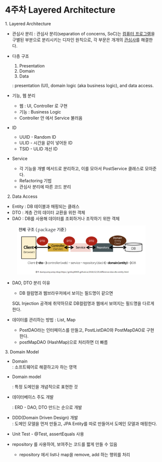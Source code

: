 # 4주차 Layered Architecture

1\. Layered Architecture

* 관심사 분리 :  관심사 분리(separation of concerns, SoC)는 [컴퓨터 프로그램](https://ko.wikipedia.org/wiki/%EC%BB%B4%ED%93%A8%ED%84%B0\_%ED%94%84%EB%A1%9C%EA%B7%B8%EB%9E%A8)을 구별된 부분으로 분리시키는 디자인 원칙으로, 각 부문은 개개의 [관심사](https://ko.wikipedia.org/wiki/%EA%B4%80%EC%8B%AC%EC%82%AC)를 해결한다.
*   다층 구조

    1. Presentation
    2. Domain
    3. Data

    : presentation (UI), domain logic (aka business logic), and data access.
* 기능, 웹 분리
  * 웹 : UI, Controller 로 구현
  * 기능 : Business Logic
  * Controller 안 에서 Service 불러옴
* ID
  * UUID - Random ID
  * ULID - 시간을  같이 넣어둔 ID
  * TSID - ULID 개선 ID
*   Service

    * 각 기능을 개별 메서드로 분리하고, 이를 모아서 PostService 클래스로 모아준다.
    * Refactoring 기법
    * 관심사 분리에 따른 코드 분리



2. Data Access

* Entity : DB 테이블과 매핑되는 클래스
* DTO : 계층 간의 데이터 교환을 위한 객체
* DAO : DB를 사용해 데이터를 조회하거나 조작하기 위한 객체

<figure><img src=".gitbook/assets/image (1).png" alt=""><figcaption></figcaption></figure>

*   DAO, DTO 분리 이유

    * DB 컬럼명과 웹브라우저에서 보이는 필드명이 같으면&#x20;

    &#x20;      SQL Injection 공격에 취약하므로 DB컬럼명과 웹에서 보여지는 필드명을 다르게 한다.
* 데이터를 관리하는 방법 : List, Map
  * PostDAO라는 인터페이스를 만들고, PostListDAO와 PostMapDAO로 구현한다.
  * postMapDAO (HashMap)으로 처리하면 더 빠름



3\. Domain Model

* Domain\
  : 소프트웨어로 해결하고자 하는 영역
*   Domain model

    : 특정 도메인을 개념적으로 표현한 것
*   데이터베이스 주도 개발

    : ERD - DAO, DTO 만드는 순으로 개발
* DDD(Domain Driven Design) 개발\
  : 도메인 모델을 먼저 만들고, JPA Entity를 따로 만들어서 도메인 모델과 매핑한다.
* Unit Test - @Test, assertEquals 사용
* repository 를 사용하여, 보여주는 코드를 짧게 만들 수 있음
  * repository 에서 list나 map을 remove, add 하는 행위를 처리



